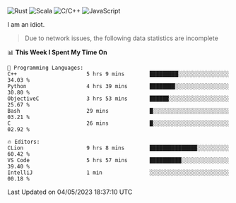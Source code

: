 ![Rust](https://img.shields.io/badge/Rust-000000?style=flat-square&logo=rust&logoColor=white)
![Scala](https://img.shields.io/badge/Scala-DC322F?style=flat-square&logo=Scala)
![C/C++](https://img.shields.io/badge/C++-00599c?style=flat-square&logo=C%2B%2B)
![JavaScript](https://img.shields.io/badge/JavaScript-323330?style=flat-square&logo=javascript&logoColor=F7DF1E)

I am an idiot.

> Due to network issues, the following data statistics are incomplete

<!--START_SECTION:waka-->
📊 **This Week I Spent My Time On** 

```text
💬 Programming Languages: 
C++                      5 hrs 9 mins        █████████░░░░░░░░░░░░░░░░   34.03 % 
Python                   4 hrs 39 mins       ████████░░░░░░░░░░░░░░░░░   30.80 % 
ObjectiveC               3 hrs 53 mins       ██████░░░░░░░░░░░░░░░░░░░   25.67 % 
Bash                     29 mins             █░░░░░░░░░░░░░░░░░░░░░░░░   03.21 % 
C                        26 mins             █░░░░░░░░░░░░░░░░░░░░░░░░   02.92 % 

🔥 Editors: 
CLion                    9 hrs 8 mins        ███████████████░░░░░░░░░░   60.42 % 
VS Code                  5 hrs 57 mins       ██████████░░░░░░░░░░░░░░░   39.40 % 
IntelliJ                 1 min               ░░░░░░░░░░░░░░░░░░░░░░░░░   00.18 % 
```


 Last Updated on 04/05/2023 18:37:10 UTC
<!--END_SECTION:waka-->
